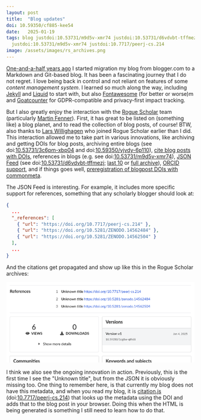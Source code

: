 ```yaml
---
layout: post
title:  "Blog updates"
doi: 10.59350/cf885-kee54
date:   2025-01-19
tags: blog justdoi:10.53731/m9d5v-xmr74 justdoi:10.53731/d6vdvbt-tffmezj justdoi:https://doi.org/10.53731/3c6pm-xbp04
  justdoi:10.53731/m9d5v-xmr74 justdoi:10.7717/peerj-cs.214
image: /assets/images/rs_archives.png
---
```


[One-and-a-half years ago](https://doi.org/10.59350/nfqxs-qs982) I started migration my blog from blogger.com to a Markdown and Git-based blog.
It has been a fascinating journey that I do not regret. I love being back in control and not reliant on features of some
*content management system*. I learned so much along the way, including [Jekyll](https://jekyllrb.com/) and [Liquid](https://jekyllrb.com/docs/liquid/)
to start with, but also [Fontawesome](https://doi.org/10.59350/nfqxs-qs982) (for better or worse)m and [Goatcounter](https://doi.org/10.59350/8x2f1-h6d21)
for GDPR-compatible and privacy-first impact tracking.

But I also greatly enjoy the interaction with the [Rogue Scholar](https://rogue-scholar.org/) team (particularly [Martin Fenner](https://blog.front-matter.io/)).
First, it has great to be listed on (something like) a blog planet, and to read the collection of blog posts, of course! BTW, also thanks to
[Lars Willighagen](https://larsgw.blogspot.com/) who joined Rogue Scholar earlier than I did. This interaction allowed me
to take part in various innovations, like archiving and getting DOIs for blog posts, archiving entire blogs (see doi:[10.53731/3c6pm-xbp04](https://doi.org/10.53731/3c6pm-xbp04) and
doi:[10.59350/vjvdy-6p110](https://doi.org/10.59350/vjvdy-6p110)), [cite blog posts with DOIs](https://doi.org/10.59350/er1mn-m5q69),
references in blogs (e.g. see doi:[10.53731/m9d5v-xmr74](https://doi.org/10.53731/m9d5v-xmr74)),
[JSON Feed](https://www.jsonfeed.org/) (see doi:[10.53731/d6vdvbt-tffmezj](https://doi.org/10.53731/d6vdvbt-tffmezj);
[last 10](https://chem-bla-ics.linkedchemistry.info/feed.json) or [full archive](https://chem-bla-ics.linkedchemistry.info/archive.json)),
[ORCID support](https://doi.org/10.59350/1cg8w-qth68),
and if things goes well, [preregistration of blogpost DOIs with commonmeta](https://doi.org/10.53731/m9d5v-xmr74).

The JSON Feed is interesting. For example, it includes more specific support for references, something that any scholarly
blogger should look at:

```json
{
  ...
  "_references": [
    { "url": "https://doi.org/10.7717/peerj-cs.214" },
    { "url": "https://doi.org/10.5281/ZENODO.14562484" },
    { "url": "https://doi.org/10.5281/ZENODO.14562504" }
  ],
  ...
}
```

And the citations get propagated and show up like this in the Rogue Scholar archives:

![](/assets/images/rs_archives.png)

I think we also see the ongoing innovation in action. Previously, this is the first time I see the "Unknown title",
but from the JSON it is obviously missing too. One thing to remember here, is that currently my blog does
not have this metadata, and when you read my blog, it is [citation.js](https://citation.js.org/)
(doi:[10.7717/peerj-cs.214](https://doi.org/10.7717/peerj-cs.214)) that looks up the metadata using the DOI and adds
that to the blog post in your browser. Doing this when the HTML is being generated is something
I still need to learn how to do that.
